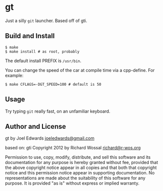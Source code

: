 gt
===

Just a silly `git` launcher. Based off of gti.

Build and Install
-----------------

    $ make
    $ make install # as root, probably

The default install PREFIX is `/usr/bin`.

You can change the speed of the car at compile time via a cpp-define.
For example:

    $ make CFLAGS=-DGT_SPEED=100 # default is 50

Usage
-----

Try typing `git` really fast, on an unfamiliar keyboard.

Author and License
------------------

gt  by Joel Edwards <joeledwards@gmail.com>

based on:
gti Copyright 2012 by Richard Wossal <richard@r-wos.org>

Permission to use, copy, modify, distribute, and sell this software
and its documentation for any purpose is hereby granted without fee,
provided that the above copyright notice appear in all copies and
that both that copyright notice and this permission notice appear in
supporting documentation.  No representations are made about the
suitability of this software for any purpose.  It is provided "as
is" without express or implied warranty.

